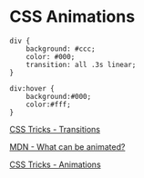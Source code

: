 # CSS Animations

```
div { 
    background: #ccc;
    color: #000;
    transition: all .3s linear;
}

div:hover {
    background:#000;
    color:#fff;
}

```

[CSS Tricks - Transitions](https://css-tricks.com/almanac/properties/t/transition/)

[MDN - What can be animated?](https://developer.mozilla.org/en-US/docs/Web/CSS/CSS_animated_properties)

[CSS Tricks - Animations](https://css-tricks.com/almanac/properties/a/animation/)
